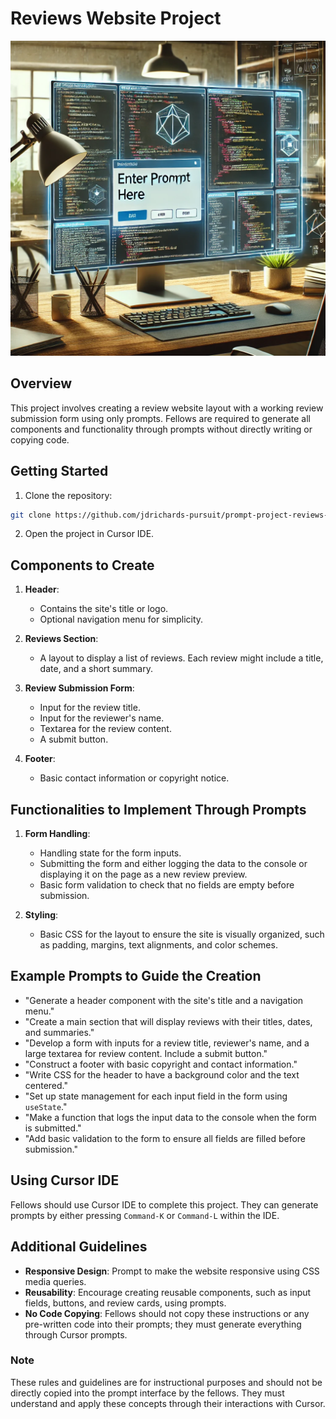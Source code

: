 # Reviews Website Project

<img src="./assets/prompt.webp" alt="prompt image" />

## Overview

This project involves creating a review website layout with a working review submission form using only prompts. Fellows are required to generate all components and functionality through prompts without directly writing or copying code.

## Getting Started

1. Clone the repository:

```bash
git clone https://github.com/jdrichards-pursuit/prompt-project-reviews-website.git
```

2. Open the project in Cursor IDE.

## Components to Create

1. **Header**:

   - Contains the site's title or logo.
   - Optional navigation menu for simplicity.

2. **Reviews Section**:

   - A layout to display a list of reviews. Each review might include a title, date, and a short summary.

3. **Review Submission Form**:

   - Input for the review title.
   - Input for the reviewer's name.
   - Textarea for the review content.
   - A submit button.

4. **Footer**:
   - Basic contact information or copyright notice.

## Functionalities to Implement Through Prompts

1. **Form Handling**:

   - Handling state for the form inputs.
   - Submitting the form and either logging the data to the console or displaying it on the page as a new review preview.
   - Basic form validation to check that no fields are empty before submission.

2. **Styling**:
   - Basic CSS for the layout to ensure the site is visually organized, such as padding, margins, text alignments, and color schemes.

## Example Prompts to Guide the Creation

- "Generate a header component with the site's title and a navigation menu."
- "Create a main section that will display reviews with their titles, dates, and summaries."
- "Develop a form with inputs for a review title, reviewer's name, and a large textarea for review content. Include a submit button."
- "Construct a footer with basic copyright and contact information."
- "Write CSS for the header to have a background color and the text centered."
- "Set up state management for each input field in the form using `useState`."
- "Make a function that logs the input data to the console when the form is submitted."
- "Add basic validation to the form to ensure all fields are filled before submission."

## Using Cursor IDE

Fellows should use Cursor IDE to complete this project. They can generate prompts by either pressing `Command-K` or `Command-L` within the IDE.

## Additional Guidelines

- **Responsive Design**: Prompt to make the website responsive using CSS media queries.
- **Reusability**: Encourage creating reusable components, such as input fields, buttons, and review cards, using prompts.
- **No Code Copying**: Fellows should not copy these instructions or any pre-written code into their prompts; they must generate everything through Cursor prompts.

### Note

These rules and guidelines are for instructional purposes and should not be directly copied into the prompt interface by the fellows. They must understand and apply these concepts through their interactions with Cursor.

